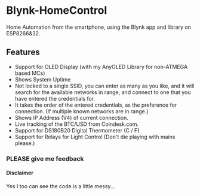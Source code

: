 # Blynk-HomeControl
Home Automation from the smartphone, using the Blynk app and library on ESP8266&amp;32.

## Features

  * Support for OLED Display (with my AnyOLED Library for non-ATMEGA based MCs)
  * Shows System Uptime
  * Not locked to a single SSID, you can enter as many as you like, and it will search for the available networks in range, and connect to one that you have entered the credentials for. 
  * It takes the order of the entered credentials, as the preference for connection. (If multiple known networks are in range.)
  * Shows IP Address (V4) of current connection.
  * Live tracking of the BTC/USD from Coindesk.com.
  * Support for DS180B20 Digital Thermometer (C / F)
  * Support for Relays for Light Control (Don't die playing with mains please.)
  
### PLEASE give me feedback

#### Disclaimer

Yes I too can see the code is a little messy... 
